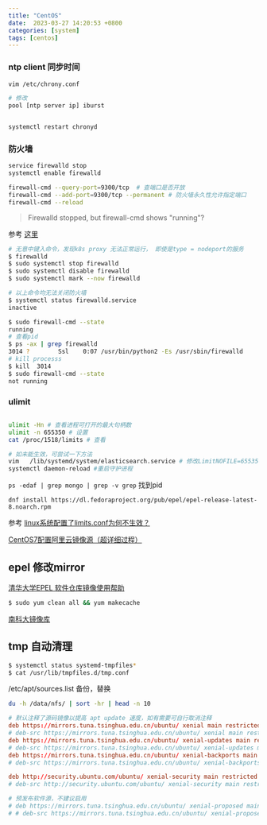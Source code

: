 ```yaml
---
title: "CentOS"
date:  2023-03-27 14:20:53 +0800
categories: [system]
tags: [centos]
---
```


###  ntp client 同步时间

```sh
vim /etc/chrony.conf

# 修改
pool [ntp server ip] iburst


systemctl restart chronyd
```

###  防火墙

```sh
service firewalld stop
systemctl enable firewalld

firewall-cmd --query-port=9300/tcp  # 查端口是否开放
firewall-cmd --add-port=9300/tcp --permanent # 防火墙永久性允许指定端口
firewall-cmd --reload
```

> Firewalld stopped, but firewall-cmd shows "running"?

参考 [这里](https://www.reddit.com/r/linuxadmin/comments/9lgo7r/firewalld_stopped_but_firewallcmd_shows_running/)

```sh
# 无意中键入命令，发现k8s proxy 无法正常运行， 即使是type = nodeport的服务
$ firewalld
$ sudo systemctl stop firewalld
$ sudo systemctl disable firewalld
$ sudo systemctl mark --now firewalld

# 以上命令均无法关闭防火墙
$ systemctl status firewalld.service
inactive

$ sudo firewall-cmd --state
running
# 查看pid
$ ps -ax | grep firewalld
3014 ?        Ssl    0:07 /usr/bin/python2 -Es /usr/sbin/firewalld
# kill processs
$ kill  3014
$ sudo firewall-cmd --state
not running
```

### ulimit


```sh

ulimit -Hn # 查看进程可打开的最大句柄数
ulimit -n 655350 # 设置
cat /proc/1518/limits # 查看

# 如未能生效，可尝试一下方法
vim   /lib/systemd/system/elasticsearch.service # 修改LimitNOFILE=655350
systemctl daemon-reload #重启守护进程

```


`ps -edaf | grep mongo | grep -v grep` 找到pid


`dnf install https://dl.fedoraproject.org/pub/epel/epel-release-latest-8.noarch.rpm`



参考 [linux系统配置了limits.conf为何不生效？](https://zhuanlan.zhihu.com/p/343556642)

[CentOS7配置阿里云镜像源（超详细过程）](https://blog.csdn.net/KingveyLee/article/details/114984534)



## epel 修改mirror

[清华大学EPEL 软件仓库镜像使用帮助](https://mirrors.tuna.tsinghua.edu.cn/help/epel/)

```sh
$ sudo yum clean all && yum makecache
```

[南科大镜像库](https://mirrors.sustech.edu.cn/help/epel.html#refresh-cache)


##  tmp 自动清理

```sh
$ systemctl status systemd-tmpfiles*
$ cat /usr/lib/tmpfiles.d/tmp.conf
```


/etc/apt/sources.list 备份，替换

```sh
du -h /data/nfs/ | sort -hr | head -n 10

```

```conf
# 默认注释了源码镜像以提高 apt update 速度，如有需要可自行取消注释
deb https://mirrors.tuna.tsinghua.edu.cn/ubuntu/ xenial main restricted universe multiverse
# deb-src https://mirrors.tuna.tsinghua.edu.cn/ubuntu/ xenial main restricted universe multiverse
deb https://mirrors.tuna.tsinghua.edu.cn/ubuntu/ xenial-updates main restricted universe multiverse
# deb-src https://mirrors.tuna.tsinghua.edu.cn/ubuntu/ xenial-updates main restricted universe multiverse
deb https://mirrors.tuna.tsinghua.edu.cn/ubuntu/ xenial-backports main restricted universe multiverse
# deb-src https://mirrors.tuna.tsinghua.edu.cn/ubuntu/ xenial-backports main restricted universe multiverse

deb http://security.ubuntu.com/ubuntu/ xenial-security main restricted universe multiverse
# deb-src http://security.ubuntu.com/ubuntu/ xenial-security main restricted universe multiverse

# 预发布软件源，不建议启用
# deb https://mirrors.tuna.tsinghua.edu.cn/ubuntu/ xenial-proposed main restricted universe multiverse
# # deb-src https://mirrors.tuna.tsinghua.edu.cn/ubuntu/ xenial-proposed main restricted universe multiverse
```



